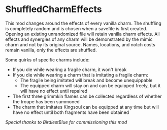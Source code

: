 # ShuffledCharmEffects

This mod changes around the effects of every vanilla charm. The shuffling is completely random and is chosen when a savefile is first created.
Opening an existing unrandomized file will retain vanilla charm effects.
All effects and synergies of any charm will be demonstrated by the mimic charm and not by its original source.
Names, locations, and notch costs remain vanilla, only the effects are shuffled.

Some quirks of specific charms include:
- If you die while wearing a fragile charm, it won't break
- If you die while wearing a charm that is imitating a fragile charm:
	- The fragile being imitated will break and become unequippable
	- The equipped charm will stay on and can be equipped freely, but it will have no effect until repaired
- The first three grimmkin flames can be collected regardless of whether the troupe has been summoned
- The charm that imitates Kingsoul can be equipped at any time but will have no effect until both fragments have been obtained

*Special thanks to BirdiestBlue for commissioning this mod*